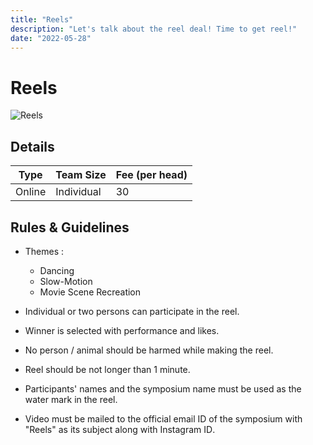 ```yaml
---
title: "Reels"
description: "‌Let's talk about the reel deal! Time to get reel!"
date: "2022-05-28"
---
```


# Reels

<img src="/posters/2023/35.png" alt="Reels" class="w-full lg:w-96 mx-auto object-cover" />

## Details

| Type   | Team Size  | Fee (per head) |
| ------ | ---------- | -------------- |
| Online | Individual | 30             |

## Rules & Guidelines

-   Themes :
    * Dancing
    * Slow-Motion
    * Movie Scene Recreation

-   Individual or two persons can participate in the reel.
-   Winner is selected with performance and likes.
-   No person / animal should be harmed while making the reel.
-   Reel should be not longer than 1 minute.
-   Participants' names and the symposium name must be used as the water mark in the reel.
-   Video must be mailed to the official email ID of the symposium with "Reels" as its subject along with Instagram ID￲.
